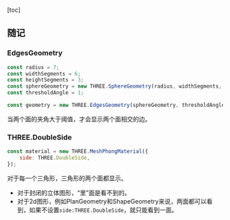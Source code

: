 [toc]

## 随记

### EdgesGeometry

```js
const radius = 7;
const widthSegments = 6;
const heightSegments = 3;
const sphereGeometry = new THREE.SphereGeometry(radius, widthSegments, heightSegments);
const thresholdAngle = 1;  

const geometry = new THREE.EdgesGeometry(sphereGeometry, thresholdAngle);
```



当两个面的夹角大于阈值，才会显示两个面相交的边。



### THREE.DoubleSide

```js
const material = new THREE.MeshPhongMaterial({
    side: THREE.DoubleSide,
});
```

对于每一个三角形，三角形的两个面都显示。

- 对于封闭的立体图形，“里”面是看不到的。
- 对于2d图形，例如PlanGeometry和ShapeGeometry来说，两面都可以看到，如果不设置`side:THREE.DoubleSide`，就只能看到一面。

